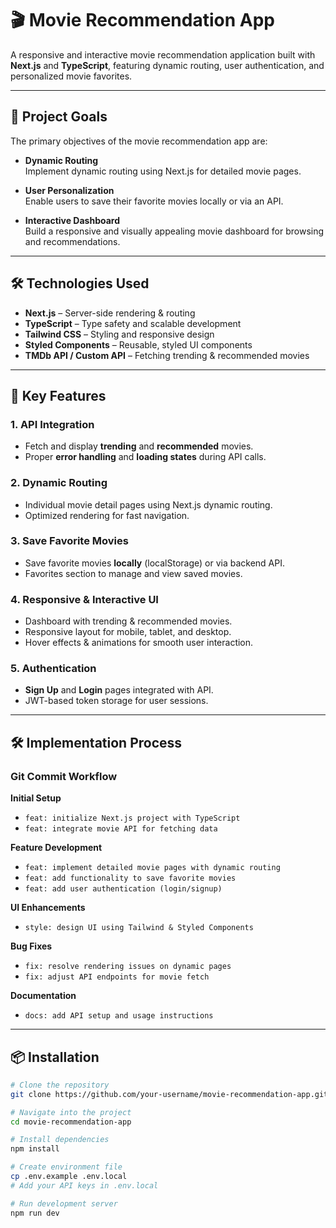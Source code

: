 # 🎬 Movie Recommendation App

A responsive and interactive movie recommendation application built with **Next.js** and **TypeScript**, featuring dynamic routing, user authentication, and personalized movie favorites.

---

## 📌 Project Goals

The primary objectives of the movie recommendation app are:

- **Dynamic Routing**  
  Implement dynamic routing using Next.js for detailed movie pages.

- **User Personalization**  
  Enable users to save their favorite movies locally or via an API.

- **Interactive Dashboard**  
  Build a responsive and visually appealing movie dashboard for browsing and recommendations.

---

## 🛠 Technologies Used

- **Next.js** – Server-side rendering & routing
- **TypeScript** – Type safety and scalable development
- **Tailwind CSS** – Styling and responsive design
- **Styled Components** – Reusable, styled UI components
- **TMDb API / Custom API** – Fetching trending & recommended movies

---

## 🚀 Key Features

### 1. API Integration
- Fetch and display **trending** and **recommended** movies.
- Proper **error handling** and **loading states** during API calls.

### 2. Dynamic Routing
- Individual movie detail pages using Next.js dynamic routing.
- Optimized rendering for fast navigation.

### 3. Save Favorite Movies
- Save favorite movies **locally** (localStorage) or via backend API.
- Favorites section to manage and view saved movies.

### 4. Responsive & Interactive UI
- Dashboard with trending & recommended movies.
- Responsive layout for mobile, tablet, and desktop.
- Hover effects & animations for smooth user interaction.

### 5. Authentication
- **Sign Up** and **Login** pages integrated with API.
- JWT-based token storage for user sessions.

---

## 🛠 Implementation Process

### Git Commit Workflow
**Initial Setup**
- `feat: initialize Next.js project with TypeScript`
- `feat: integrate movie API for fetching data`

**Feature Development**
- `feat: implement detailed movie pages with dynamic routing`
- `feat: add functionality to save favorite movies`
- `feat: add user authentication (login/signup)`

**UI Enhancements**
- `style: design UI using Tailwind & Styled Components`

**Bug Fixes**
- `fix: resolve rendering issues on dynamic pages`
- `fix: adjust API endpoints for movie fetch`

**Documentation**
- `docs: add API setup and usage instructions`

---

## 📦 Installation

```bash
# Clone the repository
git clone https://github.com/your-username/movie-recommendation-app.git

# Navigate into the project
cd movie-recommendation-app

# Install dependencies
npm install

# Create environment file
cp .env.example .env.local
# Add your API keys in .env.local

# Run development server
npm run dev
